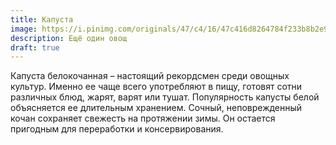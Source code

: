 ```yaml
---
title: Капуста
image: https://i.pinimg.com/originals/47/c4/16/47c416d8264784f233b8b2e9aed3844a.jpg
description: Ещё один овощ
draft: true
---
```


Капуста белокочанная – настоящий рекордсмен среди овощных культур. 
Именно ее чаще всего употребляют в пищу, готовят сотни различных блюд, 
жарят, варят или тушат. Популярность капусты белой объясняется ее 
длительным хранением. Сочный, неповрежденный кочан сохраняет свежесть на
 протяжении зимы. Он остается пригодным для переработки и 
консервирования.
